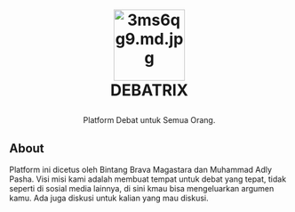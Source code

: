 <!-- LOGO -->
<h1>
<p align="center">
<a href="https://freeimage.host/i/3ms6qg9"><img src="https://iili.io/3ms6qg9.md.jpg" alt="3ms6qg9.md.jpg" width=128></a>
  <br>DEBATRIX
</h1>
  <p align="center">
    Platform Debat untuk Semua Orang.
    <br />
  </p>
</p>

## About

Platform ini dicetus oleh Bintang Brava Magastara dan Muhammad Adly Pasha.
Visi misi kami adalah membuat tempat untuk debat yang tepat, tidak seperti di sosial media lainnya, di sini kmau bisa mengeluarkan argumen kamu. Ada juga diskusi untuk kalian yang mau diskusi.
